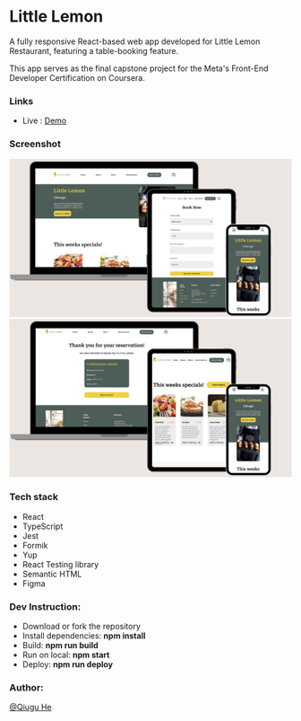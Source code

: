 # Little Lemon

A fully responsive React-based web app developed for Little Lemon Restaurant, featuring a table-booking feature. 

This app serves as the final capstone project for the Meta's Front-End Developer Certification on Coursera.

### Links

- Live : [Demo](https://littlelemon-black.vercel.app/)

### Screenshot

![restaurantBookingSystem](https://github.com/Qiugu-He/littlelemon/blob/main/public/Screenshot.png)
![restaurantBookingSystem](https://github.com/Qiugu-He/littlelemon/blob/main/public/Screenshot2.png)


### Tech stack

- React
- TypeScript
- Jest
- Formik
- Yup
- React Testing library
- Semantic HTML
- Figma


###  Dev Instruction:
- Download or fork the repository
- Install dependencies: **npm install**
- Build: **npm run build**
- Run on local: **npm start**
- Deploy: **npm run deploy**

### Author: 
[@Qiugu He](https://github.com/Qiugu-He)
